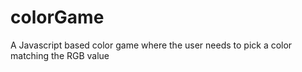 # colorGame
A Javascript based color game where the user needs to pick a color matching the RGB value
